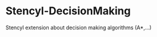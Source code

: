 Stencyl-DecisionMaking
======================

Stencyl extension about decision making algorithms (A*,...)